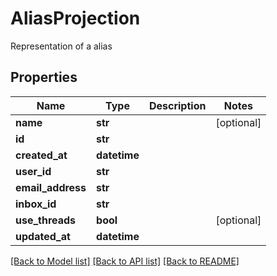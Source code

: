 # AliasProjection

Representation of a alias
## Properties
Name | Type | Description | Notes
------------ | ------------- | ------------- | -------------
**name** | **str** |  | [optional] 
**id** | **str** |  | 
**created_at** | **datetime** |  | 
**user_id** | **str** |  | 
**email_address** | **str** |  | 
**inbox_id** | **str** |  | 
**use_threads** | **bool** |  | [optional] 
**updated_at** | **datetime** |  | 

[[Back to Model list]](../README#documentation-for-models) [[Back to API list]](../README#documentation-for-api-endpoints) [[Back to README]](../README)


